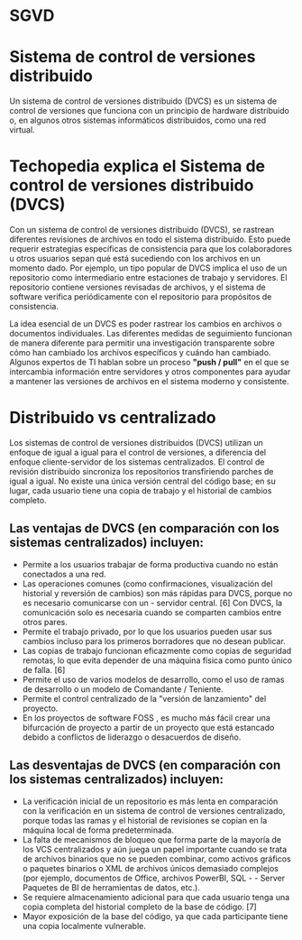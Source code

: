 # SGVD

# Sistema de control de versiones distribuido
Un sistema de control de versiones distribuido (DVCS) es un sistema de control de versiones que funciona con un principio de hardware distribuido o, en algunos otros sistemas informáticos distribuidos, como una red virtual.

# Techopedia explica el Sistema de control de versiones distribuido (DVCS)
Con un sistema de control de versiones distribuido (DVCS), se rastrean diferentes revisiones de archivos en todo el sistema distribuido. Esto puede requerir estrategias específicas de consistencia para que los colaboradores u otros usuarios sepan qué está sucediendo con los archivos en un momento dado. Por ejemplo, un tipo popular de DVCS implica el uso de un repositorio como intermediario entre estaciones de trabajo y servidores. El repositorio contiene versiones revisadas de archivos, y el sistema de software verifica periódicamente con el repositorio para propósitos de consistencia.

La idea esencial de un DVCS es poder rastrear los cambios en archivos o documentos individuales. Las diferentes medidas de seguimiento funcionan de manera diferente para permitir una investigación transparente sobre cómo han cambiado los archivos específicos y cuándo han cambiado. Algunos expertos de TI hablan sobre un proceso **"push / pull"** en el que se intercambia información entre servidores y otros componentes para ayudar a mantener las versiones de archivos en el sistema moderno y consistente.

# Distribuido vs centralizado

 Los sistemas de control de versiones distribuidos (DVCS) utilizan un enfoque de igual a igual para el control de versiones, a diferencia del enfoque cliente-servidor de los sistemas centralizados. El control de revisión distribuido sincroniza los repositorios transfiriendo parches de igual a igual. No existe una única versión central del código base; en su lugar, cada usuario tiene una copia de trabajo y el historial de cambios completo.

## Las ventajas de DVCS (en comparación con los sistemas centralizados) incluyen:
- Permite a los usuarios trabajar de forma productiva cuando no están conectados a una red.
- Las operaciones comunes (como confirmaciones, visualización del historial y reversión de cambios) son más rápidas para DVCS, porque no es necesario comunicarse con un - servidor central. [6] Con DVCS, la comunicación solo es necesaria cuando se comparten cambios entre otros pares.
- Permite el trabajo privado, por lo que los usuarios pueden usar sus cambios incluso para los primeros borradores que no desean publicar.
- Las copias de trabajo funcionan eficazmente como copias de seguridad remotas, lo que evita depender de una máquina física como punto único de falla. [6]
- Permite el uso de varios modelos de desarrollo, como el uso de ramas de desarrollo o un modelo de Comandante / Teniente.
- Permite el control centralizado de la "versión de lanzamiento" del proyecto.
- En los proyectos de software FOSS , es mucho más fácil crear una bifurcación de proyecto a partir de un proyecto que está estancado debido a conflictos de liderazgo o desacuerdos de diseño.

## Las desventajas de DVCS (en comparación con los sistemas centralizados) incluyen:
- La verificación inicial de un repositorio es más lenta en comparación con la verificación en un sistema de control de versiones centralizado, porque todas las ramas y el historial de revisiones se copian en la máquina local de forma predeterminada.
- La falta de mecanismos de bloqueo que forma parte de la mayoría de los VCS centralizados y aún juega un papel importante cuando se trata de archivos binarios que no se pueden combinar, como activos gráficos o paquetes binarios o XML de archivos únicos demasiado complejos (por ejemplo, documentos de Office, archivos PowerBI, SQL - - Server Paquetes de BI de herramientas de datos, etc.).
- Se requiere almacenamiento adicional para que cada usuario tenga una copia completa del historial completo de la base de código. [7]
- Mayor exposición de la base del código, ya que cada participante tiene una copia localmente vulnerable. 
